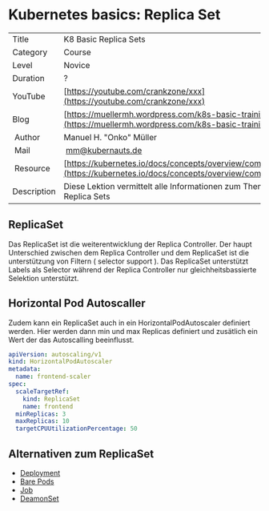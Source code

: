 # Kubernetes basics: Replica Set

|||
|---|---|
| Title | K8 Basic Replica Sets |
| Category | Course |
| Level | Novice |
| Duration | ? |
| YouTube | [https://youtube.com/crankzone/xxx](https://youtube.com/crankzone/xxx) |
| Blog | [https://muellermh.wordpress.com/k8s-basic-training-etcd](https://muellermh.wordpress.com/k8s-basic-training-etcd)  |
| Author | Manuel H. "Onko" Müller |
| Mail | mm@kubernauts.de |
| Resource | [https://kubernetes.io/docs/concepts/overview/components/](https://kubernetes.io/docs/concepts/overview/components/) |
| Description | Diese Lektion vermittelt alle Informationen zum Thema Replica Sets |

## ReplicaSet

Das ReplicaSet ist die weiterentwicklung der Replica Controller. Der haupt Unterschied zwischen dem Replica Controller und dem ReplicaSet ist die unterstützung von Filtern ( selector support ). Das ReplicaSet unterstützt Labels als Selector während der Replica Controller nur gleichheitsbassierte Selektion unterstützt.

## Horizontal Pod Autoscaller

Zudem kann ein ReplicaSet auch in ein HorizontalPodAutoscaler definiert werden. Hier werden dann min und max Replicas definiert und zusätlich ein Wert der das Autoscalling beeinflusst.

```yaml
apiVersion: autoscaling/v1
kind: HorizontalPodAutoscaler
metadata:
  name: frontend-scaler
spec:
  scaleTargetRef:
    kind: ReplicaSet
    name: frontend
  minReplicas: 3
  maxReplicas: 10
  targetCPUUtilizationPercentage: 50
```

## Alternativen zum ReplicaSet

- [Deployment](8-k8s-basic-deployment.md)
- [Bare Pods](14-k8s-basic-bare-pod.md)
- [Job](12-k8s-basic-job.md)
- [DeamonSet](13-k8s-basic-daemonset.md)
